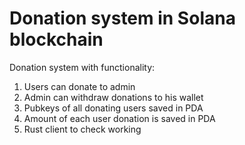 # Donation system in Solana blockchain

Donation system with functionality:

1. Users can donate to admin
2. Admin can withdraw donations to his wallet
3. Pubkeys of all donating users saved in PDA
4. Amount of each user donation is saved in PDA
5. Rust client to check working
